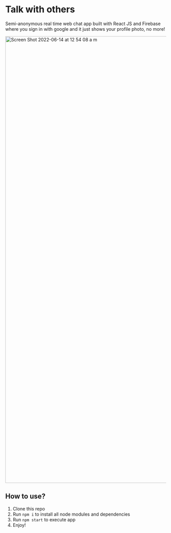 # Talk with others

Semi-anonymous real time web chat app built with React JS and Firebase where you sign in with google and it just shows your profile photo, no more!

<img width="1396" alt="Screen Shot 2022-06-14 at 12 54 08 a m" src="https://user-images.githubusercontent.com/47612276/173503467-72d919fb-7e18-40d1-89bf-ff704e3d3973.png">

## How to use?

1. Clone this repo
2. Run `npm i` to install all node modules and dependencies
3. Run `npm start` to execute app
4. Enjoy!

